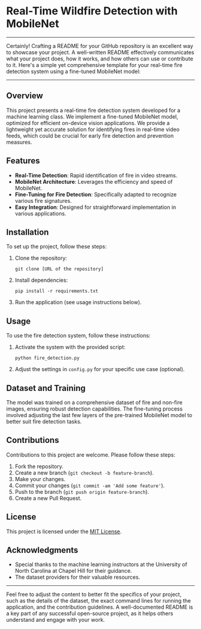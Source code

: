 # Real-Time Wildfire Detection with MobileNet
***

Certainly! Crafting a README for your GitHub repository is an excellent way to showcase your project. A well-written README effectively communicates what your project does, how it works, and how others can use or contribute to it. Here's a simple yet comprehensive template for your real-time fire detection system using a fine-tuned MobileNet model:

---

## Overview
This project presents a real-time fire detection system developed for a machine learning class. We implement a fine-tuned MobileNet model, optimized for efficient on-device vision applications. We provide a lightweight yet accurate solution for identifying fires in real-time video feeds, which could be crucial for early fire detection and prevention measures.

## Features

- **Real-Time Detection**: Rapid identification of fire in video streams.
- **MobileNet Architecture**: Leverages the efficiency and speed of MobileNet.
- **Fine-Tuning for Fire Detection**: Specifically adapted to recognize various fire signatures.
- **Easy Integration**: Designed for straightforward implementation in various applications.

## Installation

To set up the project, follow these steps:

1. Clone the repository:
   ```
   git clone [URL of the repository]
   ```
2. Install dependencies:
   ```
   pip install -r requirements.txt
   ```
3. Run the application (see usage instructions below).

## Usage

To use the fire detection system, follow these instructions:

1. Activate the system with the provided script:
   ```
   python fire_detection.py
   ```
2. Adjust the settings in `config.py` for your specific use case (optional).

## Dataset and Training

The model was trained on a comprehensive dataset of fire and non-fire images, ensuring robust detection capabilities. The fine-tuning process involved adjusting the last few layers of the pre-trained MobileNet model to better suit fire detection tasks.

## Contributions

Contributions to this project are welcome. Please follow these steps:

1. Fork the repository.
2. Create a new branch (`git checkout -b feature-branch`).
3. Make your changes.
4. Commit your changes (`git commit -am 'Add some feature'`).
5. Push to the branch (`git push origin feature-branch`).
6. Create a new Pull Request.

## License

This project is licensed under the [MIT License](LICENSE).

## Acknowledgments

- Special thanks to the machine learning instructors at the University of North Carolina at Chapel Hill for their guidance.
- The dataset providers for their valuable resources.

---

Feel free to adjust the content to better fit the specifics of your project, such as the details of the dataset, the exact command lines for running the application, and the contribution guidelines. A well-documented README is a key part of any successful open-source project, as it helps others understand and engage with your work.
